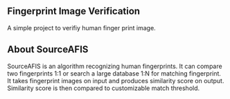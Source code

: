 <h2>Fingerprint Image Verification</h2>
  <p>A simple project to verifiy human finger print image.</p>

<h2>About SourceAFIS</h2>
	<p>SourceAFIS is an algorithm recognizing human fingerprints. It can compare two fingerprints 1:1 or search a large database 1:N for matching fingerprint. It takes fingerprint images on input and produces similarity score on output. Similarity score is then compared to customizable match threshold.</p>

